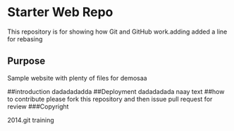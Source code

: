 # Starter Web Repo

This repository is for showing how Git and GitHub work.adding 
added a line for rebasing

## Purpose

Sample website with plenty of files for demosaa

##introduction
dadadadadda
##Deployment
dadadadada naay text
##how to contribute
please fork this repository and then issue pull request for review
###Copyright

2014.git training